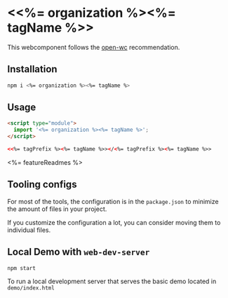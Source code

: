 # \<<%= organization %><%= tagName %>>

This webcomponent follows the [open-wc](https://github.com/open-wc/open-wc) recommendation.

## Installation

```bash
npm i <%= organization %><%= tagName %>
```

## Usage

```html
<script type="module">
  import '<%= organization %><%= tagName %>';
</script>

<<%= tagPrefix %><%= tagName %>></<%= tagPrefix %><%= tagName %>>
```

<%= featureReadmes %>

## Tooling configs

For most of the tools, the configuration is in the `package.json` to minimize the amount of files in your project.

If you customize the configuration a lot, you can consider moving them to individual files.

## Local Demo with `web-dev-server`

```bash
npm start
```

To run a local development server that serves the basic demo located in `demo/index.html`
